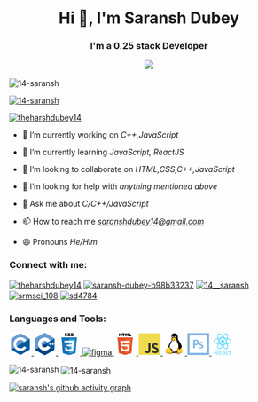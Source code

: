 <h1 align="center">Hi 👋, I'm Saransh Dubey</h1>
<h3 align="center">I'm a 0.25 stack Developer</h3>

<p align="center">
<img src="https://media4.giphy.com/media/C7l38dCPSgz6mPiDgQ/giphy.gif?cid=ecf05e476x84fsisdt2yrcu61n6hq3pdoj9r2sbza2hf04l1&rid=giphy.gif&ct=g">
</p>

<p align="left"> <img src="https://komarev.com/ghpvc/?username=14-saransh&label=Profile%20views&color=0e75b6&style=flat" alt="14-saransh" /> </p>

<p align="left"> <a href="https://github.com/ryo-ma/github-profile-trophy"><img src="https://github-profile-trophy.vercel.app/?username=14-saransh" alt="14-saransh" /></a> </p>

<p align="left"> <a href="https://twitter.com/theharshdubey14" target="blank"><img src="https://img.shields.io/twitter/follow/theharshdubey14?logo=twitter&style=for-the-badge" alt="theharshdubey14" /></a> </p>

- 🔭 I’m currently working on *C++,JavaScript*

- 🌱 I’m currently learning *JavaScript, ReactJS*

- 👯 I’m looking to collaborate on *HTML,CSS,C++,JavaScript*

- 🤝 I’m looking for help with *anything mentioned above*

- 💬 Ask me about *C/C++/JavaScript*

- 📫 How to reach me *saranshdubey14@gmail.com*

- 😄 Pronouns *He/Him*

<h3 align="left">Connect with me:</h3>
<p align="left">
<a href="https://twitter.com/theharshdubey14" target="blank"><img align="center" src="https://raw.githubusercontent.com/rahuldkjain/github-profile-readme-generator/master/src/images/icons/Social/twitter.svg" alt="theharshdubey14" height="30" width="40" /></a>
<a href="https://linkedin.com/in/saransh-dubey-b98b33237" target="blank"><img align="center" src="https://raw.githubusercontent.com/rahuldkjain/github-profile-readme-generator/master/src/images/icons/Social/linked-in-alt.svg" alt="saransh-dubey-b98b33237" height="30" width="40" /></a>
<a href="https://instagram.com/14__saransh" target="blank"><img align="center" src="https://raw.githubusercontent.com/rahuldkjain/github-profile-readme-generator/master/src/images/icons/Social/instagram.svg" alt="14__saransh" height="30" width="40" /></a>
<a href="https://www.codechef.com/users/srmsci_108" target="blank"><img align="center" src="https://cdn.jsdelivr.net/npm/simple-icons@3.1.0/icons/codechef.svg" alt="srmsci_108" height="30" width="40" /></a>
<a href="https://www.hackerrank.com/sd4784" target="blank"><img align="center" src="https://raw.githubusercontent.com/rahuldkjain/github-profile-readme-generator/master/src/images/icons/Social/hackerrank.svg" alt="sd4784" height="30" width="40" /></a>
</p>

<h3 align="left">Languages and Tools:</h3>
<p align="left"> <a href="https://www.cprogramming.com/" target="_blank" rel="noreferrer"> <img src="https://raw.githubusercontent.com/devicons/devicon/master/icons/c/c-original.svg" alt="c" width="40" height="40"/> </a> <a href="https://www.w3schools.com/cpp/" target="_blank" rel="noreferrer"> <img src="https://raw.githubusercontent.com/devicons/devicon/master/icons/cplusplus/cplusplus-original.svg" alt="cplusplus" width="40" height="40"/> </a> <a href="https://www.w3schools.com/css/" target="_blank" rel="noreferrer"> <img src="https://raw.githubusercontent.com/devicons/devicon/master/icons/css3/css3-original-wordmark.svg" alt="css3" width="40" height="40"/> </a> <a href="https://www.figma.com/" target="_blank" rel="noreferrer"> <img src="https://www.vectorlogo.zone/logos/figma/figma-icon.svg" alt="figma" width="40" height="40"/> </a> <a href="https://www.w3.org/html/" target="_blank" rel="noreferrer"> <img src="https://raw.githubusercontent.com/devicons/devicon/master/icons/html5/html5-original-wordmark.svg" alt="html5" width="40" height="40"/> </a> <a href="https://developer.mozilla.org/en-US/docs/Web/JavaScript" target="_blank" rel="noreferrer"> <img src="https://raw.githubusercontent.com/devicons/devicon/master/icons/javascript/javascript-original.svg" alt="javascript" width="40" height="40"/> </a> <a href="https://www.linux.org/" target="_blank" rel="noreferrer"> <img src="https://raw.githubusercontent.com/devicons/devicon/master/icons/linux/linux-original.svg" alt="linux" width="40" height="40"/> </a> <a href="https://www.photoshop.com/en" target="_blank" rel="noreferrer"> <img src="https://raw.githubusercontent.com/devicons/devicon/master/icons/photoshop/photoshop-line.svg" alt="photoshop" width="40" height="40"/> </a> <a href="https://reactjs.org/" target="_blank" rel="noreferrer"> <img src="https://raw.githubusercontent.com/devicons/devicon/master/icons/react/react-original-wordmark.svg" alt="react" width="40" height="40"/> </a> </p>

<p><img align="left" src="https://github-readme-stats.vercel.app/api/top-langs?username=14-saransh&show_icons=true&locale=en&layout=compact" alt="14-saransh" /></p>

<p>&nbsp;<img align="center" src="https://github-readme-stats.vercel.app/api?username=14-saransh&show_icons=true&locale=en" alt="14-saransh" /></p>

[![saransh's github activity graph](https://activity-graph.herokuapp.com/graph?username=14-saransh&cotton_candy)](https://github.com/14-saransh)

